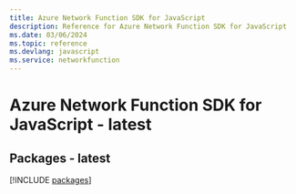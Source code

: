 ```yaml
---
title: Azure Network Function SDK for JavaScript
description: Reference for Azure Network Function SDK for JavaScript
ms.date: 03/06/2024
ms.topic: reference
ms.devlang: javascript
ms.service: networkfunction
---
```

# Azure Network Function SDK for JavaScript - latest
## Packages - latest
[!INCLUDE [packages](network-function-index.md)]